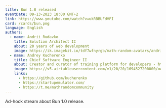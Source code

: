 ```yaml
---
title: Bun 1.0 released
eventDate: 09-13-2023 18:00 GMT+2
link: https://www.youtube.com/watch?v=ukRBBUFdVPI
card: /cards/bun.png
language: English
authors:
  - name: Andrii Rudavko
    title: Solution Architect II
    about: 20 years of web development
    image: https://ik.imagekit.io/tdf7wfnyrgb/math-random-avatars/andrill_rudavko_xdbEZ7Vii.png?updatedAt=1694106853404
  - name: Andrey Kucherenko
    title: Chief Software Engineer II
    about: Creator and curator of training platform for developers - https://startupemulator.com/. Math.random() community leader - https://t.me/mathrandomcommunity. Engineer with more than 19 years of experience in IT. For the last 10 years I have been working in EPAM company. Main areas of my professional interest are - javascript based technologies, frontend and backend architecture, mobile development, web development, IoT and hardware development, TDD, CI/CD, DevOps, Databases etc. Open source contributor, author and maintainer of popular copy/paste detector named jscpd. I was born in a family of engineers, that’s why I respect different engineering areas ranging from mechanics to IT.
    image: https://v5.airtableusercontent.com/v1/20/20/1694527200000/uwTykhICEpnjis9Eteab2A/pStMDXzjMYIsKSTfEQSekLl1bUC8HrFHptNwfIgX_mGpXM7QwHgDI5i2gE0aeTKqBRFcIklulkbvEGcdNzdb3g/NWNQa3MIFdlF5YMtVY-Mtd03mu3quAXTUVYbJji7pN8
    links:
      - https://github.com/kucherenko
      - https://startupemulator.com/
      - https://t.me/mathrandomcommunity
---
```


Ad-hock stream about Bun 1.0 release.

